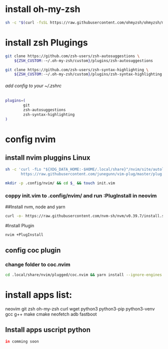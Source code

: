 
# install oh-my-zsh
```bash
sh -c "$(curl -fsSL https://raw.githubusercontent.com/ohmyzsh/ohmyzsh/master/tools/install.sh)"
```


# install zsh Plugings
```bash
git clone https://github.com/zsh-users/zsh-autosuggestions \
    ${ZSH_CUSTOM:-~/.oh-my-zsh/custom}/plugins/zsh-autosuggestions

git clone https://github.com/zsh-users/zsh-syntax-highlighting \
    ${ZSH_CUSTOM:-~/.oh-my-zsh/custom}/plugins/zsh-syntax-highlighting
```
###### add config to your  ~/.zshrc
```sh
plugins=(
        git
        zsh-autosuggestions
        zsh-syntax-highlighting
)
```
# config nvim
## install nvim pluggins Linux

```sh
sh -c 'curl -fLo "${XDG_DATA_HOME:-$HOME/.local/share}"/nvim/site/autoload/plug.vim --create-dirs \
       https://raw.githubusercontent.com/junegunn/vim-plug/master/plug.vim'
```
```sh
mkdir -p .config/nvim/ && cd $_ && touch init.vim
```
### coppy init.vim to .config/nvim/  and run :PlugInstall in neovim
##Install nvm, node and yarn
```sh
curl -o- https://raw.githubusercontent.com/nvm-sh/nvm/v0.39.7/install.sh | bash && source ~/.zshrc && nvm install node && npm install yarn -g
```
#Install Plugin
```sh
nvim +PlugInstall
```

## config coc plugin
### change folder to coc.nvim


```bash
cd .local/share/nvim/plugged/coc.nvim && yarn install --ignore-engines
```

# install apps list: 
neovim git zsh oh-my-zsh curl wget python3 python3-pip python3-venv gcc g++ make cmake neofetch adb fastboot
## Install apps uscript python


```bash
in comming soon
```
